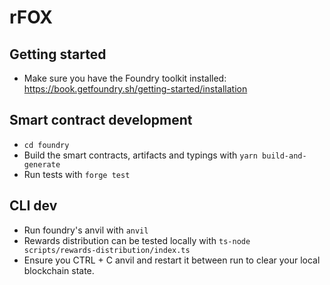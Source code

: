 # rFOX

## Getting started

- Make sure you have the Foundry toolkit installed: https://book.getfoundry.sh/getting-started/installation

## Smart contract development

- `cd foundry`
- Build the smart contracts, artifacts and typings with `yarn build-and-generate`
- Run tests with `forge test`

## CLI dev

- Run foundry's anvil with `anvil`
- Rewards distribution can be tested locally with `ts-node scripts/rewards-distribution/index.ts`
- Ensure you CTRL + C anvil and restart it between run to clear your local blockchain state.
